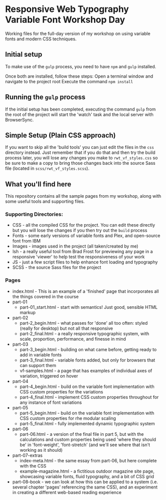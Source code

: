 # Responsive Web Typography Variable Font Workshop Day
Working files for the full-day version of my workshop on using variable fonts and modern CSS techniques.

## Initial setup
To make use of the `gulp` process, you need to have `npm` and `gulp` installed.

Once both are installed, follow these steps:
Open a terminal window and navigate to the project root
Execute the command `npm install`

## Running the `gulp` process
If the initial setup has been completed, executing the command `gulp` from the root of the project will start the 'watch' task and the local server with BrowserSync.

## Simple Setup (Plain CSS approach)
If you want to skip all the 'build tools' you can just edit the files in the `css` directory instead. Just remember that if you do that and then try the build process later, you will lose any changes you make to `rwt_vf_styles.css` so be sure to make a copy to bring those changes back into the source Sass file (located in `scss/rwt_vf_styles.scss`).

## What you'll find here
This repository contains all the sample pages from my workshop, along with some useful tools and supporting files.

### Supporting Directories:
- CSS - all the compiled CSS for the project. You can edit these directly but you will lose the changes if you then try out the `build` process
- Fonts - some early versions of variable fonts and Plex, and open-source font from IBM
- Images - images used in the project (all taken/created by me)
- Ish - a really useful tool from Brad Frost for previewing any page in a responsive 'viewer' to help test the responsiveness of your work
- JS - just a few script files to help enhance font loading and typography
- SCSS - the source Sass files for the project

### Pages
- index.html - This is an example of a 'finished' page that incorporates all the things covered in the course
- part-01
  - part-01_start.html - start with semantics! Just good, sensible HTML markup
- part-02
  - part-2_begin.html - what passes for 'done' all too often: styled (really for desktop) but not all that responsive
  - part-2_final.html - a really responsive typographic system, with scale, proportion, performance, and finesse in mind
- part-03
  - part-3_begin.html - building on what came before, getting ready to add in variable fonts
  - part-3_final.html - variable fonts added, but only for browsers that can support them
  - vf-samples.html - a page that has examples of individual axes of variation, triggered on hover
- part-04
  - part-4_begin.html - build on the variable font implementation with CSS custom properties for the variations
  - part-4_final.html - implement CSS custom properties throughout for any instance of font variations
- part-05
  - part-5_begin.html - build on the variable font implementation with CSS custom properties for rhe modular scaling
  - part-5_final.html - fully implemented dynamic typographic system
- part-06
  - part-06.html - a version of the final file in part 5, but with the calculations and custom properties being used 'where they should be' in 'font-weight', 'font-stretch' (and we'll see where that isn't working as it should)
- part-07-extras
  - index-meta.html - the same essay from part-06, but here complete with the CSS
  - example-magazine.html - a fictitious outdoor magazine site page, showcasing variable fonts, fluid typography, and a bit of CSS grid
- part-08-book - we can look at how this can be applied to a system (i.e. several chapter 'pages' referencing the same CSS), and an experiment in creating a different web-based reading experience

